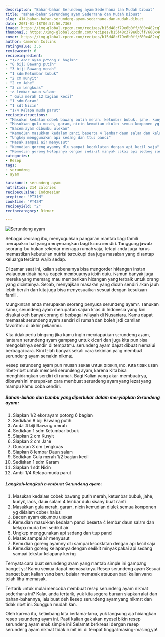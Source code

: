 ```yaml
---
description: "Bahan-bahan Serundeng ayam Sederhana dan Mudah Dibuat"
title: "Bahan-bahan Serundeng ayam Sederhana dan Mudah Dibuat"
slug: 410-bahan-bahan-serundeng-ayam-sederhana-dan-mudah-dibuat
date: 2021-01-18T06:57:56.736Z
image: https://img-global.cpcdn.com/recipes/b15d48c379e6b0ff/680x482cq70/serundeng-ayam-foto-resep-utama.jpg
thumbnail: https://img-global.cpcdn.com/recipes/b15d48c379e6b0ff/680x482cq70/serundeng-ayam-foto-resep-utama.jpg
cover: https://img-global.cpcdn.com/recipes/b15d48c379e6b0ff/680x482cq70/serundeng-ayam-foto-resep-utama.jpg
author: Cameron Collins
ratingvalue: 3.6
reviewcount: 6
recipeingredient:
- "1/2 ekor ayam potong 6 bagian"
- "8 biji Bawang putih"
- "3 biji Bawang merah"
- "1 sdm Ketumbar bubuk"
- "2 cm Kunyit"
- "2 cm Jahe"
- "3 cm Lengkuas"
- "8 lembar Daun salam"
- " Gula merah 12 bagian kecil"
- "1 sdm Garam"
- "1 sdt Nicin"
- "1/4 Kelapa muda parut"
recipeinstructions:
- "Masukan kedalam cobek bawang putih merah, ketumbar bubuk, jahe, kunyit, laos, daun salam 4 lembar dulu sisany buat nanti"
- "Masukkan gula merah, garam, nicin kemudian diulek semua komponen yg didalam cobek halus"
- "Bacem ayam dibumbu ulekan"
- "Kemudian masukkan kedalam panci beserta 4 lembar daun salam dan kelapa muda beri sedikit air"
- "Ungkep menggunakan api sedang dan ttup panci"
- "Masak sampai air menyusut"
- "Kemudian goreng ayamny dlu sampai kecoklatan dengan api kecil saja"
- "Kemudian goreng kelapanya dengan sedikit minyak pakai api sedang sampai tekstur kelapany kering"
categories:
- Resep
tags:
- serundeng
- ayam

katakunci: serundeng ayam 
nutrition: 214 calories
recipecuisine: Indonesian
preptime: "PT31M"
cooktime: "PT42M"
recipeyield: "2"
recipecategory: Dinner

---
```



![Serundeng ayam](https://img-global.cpcdn.com/recipes/b15d48c379e6b0ff/680x482cq70/serundeng-ayam-foto-resep-utama.jpg)

Sebagai seorang ibu, menyuguhkan panganan mantab bagi famili merupakan hal yang menyenangkan bagi kamu sendiri. Tanggung jawab seorang ibu bukan sekedar menjaga rumah saja, tetapi anda juga harus memastikan kebutuhan nutrisi tercukupi dan juga masakan yang disantap keluarga tercinta wajib sedap.

Di zaman  saat ini, kalian sebenarnya bisa mengorder hidangan instan walaupun tidak harus capek membuatnya lebih dulu. Namun banyak juga mereka yang memang mau memberikan hidangan yang terbaik untuk orang yang dicintainya. Sebab, menyajikan masakan yang diolah sendiri akan jauh lebih bersih dan kita juga bisa menyesuaikan sesuai dengan kesukaan famili. 



Mungkinkah anda merupakan seorang penyuka serundeng ayam?. Tahukah kamu, serundeng ayam merupakan sajian khas di Indonesia yang kini disukai oleh banyak orang di berbagai wilayah di Nusantara. Kamu dapat memasak serundeng ayam sendiri di rumah dan boleh jadi camilan favoritmu di akhir pekanmu.

Kita tidak perlu bingung jika kamu ingin mendapatkan serundeng ayam, lantaran serundeng ayam gampang untuk dicari dan juga kita pun bisa mengolahnya sendiri di tempatmu. serundeng ayam dapat dibuat memalui berbagai cara. Kini telah banyak sekali cara kekinian yang membuat serundeng ayam semakin nikmat.

Resep serundeng ayam pun mudah sekali untuk dibikin, lho. Kita tidak usah ribet-ribet untuk membeli serundeng ayam, karena Kita bisa menghidangkan sendiri di rumah. Bagi Kalian yang akan membuatnya, dibawah ini merupakan cara membuat serundeng ayam yang lezat yang mampu Kamu coba sendiri.

<!--inarticleads1-->

##### Bahan-bahan dan bumbu yang diperlukan dalam menyiapkan Serundeng ayam:

1. Siapkan 1/2 ekor ayam potong 6 bagian
1. Sediakan 8 biji Bawang putih
1. Ambil 3 biji Bawang merah
1. Sediakan 1 sdm Ketumbar bubuk
1. Siapkan 2 cm Kunyit
1. Siapkan 2 cm Jahe
1. Gunakan 3 cm Lengkuas
1. Siapkan 8 lembar Daun salam
1. Sediakan  Gula merah 1/2 bagian kecil
1. Sediakan 1 sdm Garam
1. Siapkan 1 sdt Nicin
1. Ambil 1/4 Kelapa muda parut




<!--inarticleads2-->

##### Langkah-langkah membuat Serundeng ayam:

1. Masukan kedalam cobek bawang putih merah, ketumbar bubuk, jahe, kunyit, laos, daun salam 4 lembar dulu sisany buat nanti
1. Masukkan gula merah, garam, nicin kemudian diulek semua komponen yg didalam cobek halus
1. Bacem ayam dibumbu ulekan
1. Kemudian masukkan kedalam panci beserta 4 lembar daun salam dan kelapa muda beri sedikit air
1. Ungkep menggunakan api sedang dan ttup panci
1. Masak sampai air menyusut
1. Kemudian goreng ayamny dlu sampai kecoklatan dengan api kecil saja
1. Kemudian goreng kelapanya dengan sedikit minyak pakai api sedang sampai tekstur kelapany kering




Ternyata cara buat serundeng ayam yang mantab simple ini gampang banget ya! Kamu semua dapat memasaknya. Resep serundeng ayam Sesuai banget buat kalian yang baru belajar memasak ataupun bagi kalian yang telah lihai memasak.

Tertarik untuk mulai mencoba membuat resep serundeng ayam nikmat sederhana ini? Kalau anda tertarik, yuk kita segera buruan siapkan alat dan bahan-bahannya, lalu buat deh Resep serundeng ayam yang nikmat dan tidak ribet ini. Sungguh mudah kan. 

Oleh karena itu, ketimbang kita berlama-lama, yuk langsung aja hidangkan resep serundeng ayam ini. Pasti kalian gak akan nyesel bikin resep serundeng ayam enak simple ini! Selamat berkreasi dengan resep serundeng ayam nikmat tidak rumit ini di tempat tinggal masing-masing,ya!.

